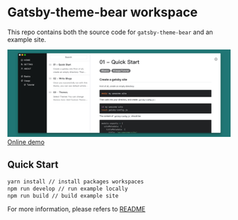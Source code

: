# Gatsby-theme-bear workspace

This repo contains both the source code for `gatsby-theme-bear` and an example site.

![DEMO](./demo.png)
[Online demo](https://zmen.github.io/gatsby-theme-bear/)

## Quick Start

```shell
yarn install // install packages workspaces
npm run develop // run example locally
npm run build // build example site
```

For more information, please refers to [README](./gatsby-theme-bear/README.md)

